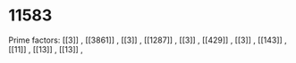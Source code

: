 # 11583

Prime factors: [[3]] , [[3861]] , [[3]] , [[1287]] , [[3]] , [[429]] , [[3]] , [[143]] , [[11]] , [[13]] , [[13]] , 